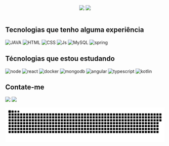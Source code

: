 <div align="center" >
  <img  height="180em" src="https://github-readme-stats.vercel.app/api?username=DRodrigues17&show_icons=true&theme=dark&count_private=true"/>
  <img height="180em" src="https://github-readme-stats.vercel.app/api/top-langs/?username=Drodrigues17&layout=compact&langs_count=10&theme=dark"/>
</div>
  
<div style="display: inline_block"><br>
  
  ## Tecnologias que tenho alguma experiência
  
  <img align="center" alt="JAVA" height="30" width="40" src="https://cdn.jsdelivr.net/gh/devicons/devicon/icons/java/java-original.svg" />
  <img align="center" alt="HTML" height="30" width="40" src="https://cdn.jsdelivr.net/gh/devicons/devicon/icons/html5/html5-original.svg" />
  <img align="center" alt="CSS" height="30" width="40" src="https://cdn.jsdelivr.net/gh/devicons/devicon/icons/css3/css3-original.svg" />
  <img align="center" alt="Js" height="30" width="40" src="https://cdn.jsdelivr.net/gh/devicons/devicon/icons/javascript/javascript-plain.svg"/>
  <img align="center" alt="MySQL" height="30" width="40" src="https://cdn.jsdelivr.net/gh/devicons/devicon/icons/mysql/mysql-plain.svg" />
  <img align="center" alt="spring" height="30" width="40" src="https://cdn.jsdelivr.net/gh/devicons/devicon/icons/spring/spring-original.svg" />
  
  ## Técnologias que estou estudando
  
  <img align="center" alt="node" height="30" width="40" src="https://cdn.jsdelivr.net/gh/devicons/devicon/icons/nodejs/nodejs-original.svg" />
  <img align="center" alt="react" height="30" width="40" src="https://cdn.jsdelivr.net/gh/devicons/devicon/icons/react/react-original.svg" />
  <img align="center" alt="docker" height="30" width="40" src="https://cdn.jsdelivr.net/gh/devicons/devicon/icons/docker/docker-original.svg" />
  <img align="center" alt="mongodb" height="30" width="40" src="https://cdn.jsdelivr.net/gh/devicons/devicon/icons/mongodb/mongodb-original.svg" />
  <img align="center" alt="angular" height="30" width="40" src="https://cdn.jsdelivr.net/gh/devicons/devicon/icons/angularjs/angularjs-original.svg" />
  <img align="center" alt="typescript" height="30" width="40" src="https://cdn.jsdelivr.net/gh/devicons/devicon/icons/typescript/typescript-plain.svg" />
  <img align="center" alt="kotlin" height="30" width="40" src="https://cdn.jsdelivr.net/gh/devicons/devicon/icons/kotlin/kotlin-original.svg" />
  
  ## Contate-me
  
  <a href="https://www.linkedin.com/in/daniel-rodrigues-999878227" target="_blank"><img src="https://img.shields.io/badge/-LinkedIn-%230077B5?style=for-the-badge&logo=linkedin&logoColor=white" target="blank"></a> 
  <a href="https://gitlab.com/DRodrigues17"><img src="https://img.shields.io/badge/GitLab-330F63?style=for-the-badge&logo=gitlab&logoColor=white"  target="blank"></a>
<div> 
 
  ![Snake animation](https://github.com/Drodrigues17/Drodrigues17/blob/output/github-contribution-grid-snake.svg)
  
</div>
